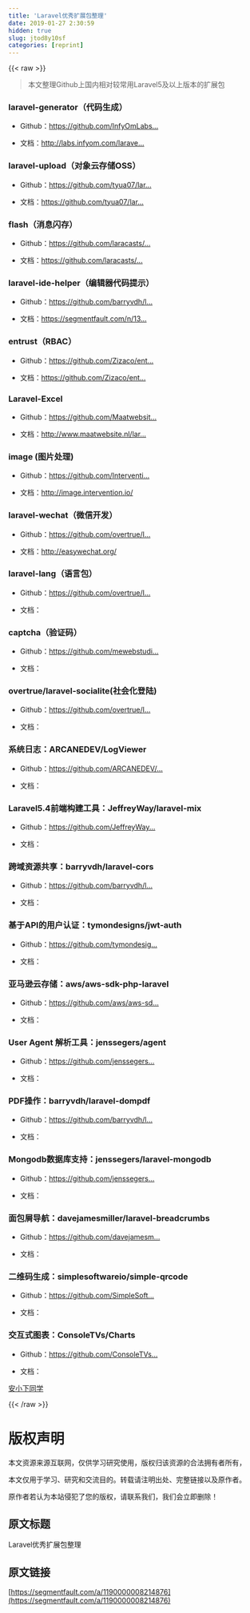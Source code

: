 ```yaml
---
title: 'Laravel优秀扩展包整理' 
date: 2019-01-27 2:30:59
hidden: true
slug: jtod8y10sf
categories: [reprint]
---
```


{{< raw >}}

                    
<blockquote><p>本文整理Github上国内相对较常用Laravel5及以上版本的扩展包</p></blockquote>
<h3 id="articleHeader0">laravel-generator（代码生成）</h3>
<ul>
<li><p>Github：<a href="https://github.com/InfyOmLabs/laravel-generator/" rel="nofollow noreferrer" target="_blank">https://github.com/InfyOmLabs...</a></p></li>
<li><p>文档：<a href="http://labs.infyom.com/laravelgenerator" rel="nofollow noreferrer" target="_blank">http://labs.infyom.com/larave...</a></p></li>
</ul>
<h3 id="articleHeader1">laravel-upload（对象云存储OSS）</h3>
<ul>
<li><p>Github：<a href="https://github.com/tyua07/laravel-upload" rel="nofollow noreferrer" target="_blank">https://github.com/tyua07/lar...</a></p></li>
<li><p>文档：<a href="https://github.com/tyua07/laravel-upload/blob/master/README.md" rel="nofollow noreferrer" target="_blank">https://github.com/tyua07/lar...</a></p></li>
</ul>
<h3 id="articleHeader2">flash（消息闪存）</h3>
<ul>
<li><p>Github：<a href="https://github.com/laracasts/flash" rel="nofollow noreferrer" target="_blank">https://github.com/laracasts/...</a></p></li>
<li><p>文档：<a href="https://github.com/laracasts/flash/blob/master/readme.md" rel="nofollow noreferrer" target="_blank">https://github.com/laracasts/...</a></p></li>
</ul>
<h3 id="articleHeader3">laravel-ide-helper（编辑器代码提示）</h3>
<ul>
<li><p>Github：<a href="https://github.com/barryvdh/laravel-ide-helper" rel="nofollow noreferrer" target="_blank">https://github.com/barryvdh/l...</a></p></li>
<li><p>文档：<a href="https://segmentfault.com/n/1330000007626456">https://segmentfault.com/n/13...</a></p></li>
</ul>
<h3 id="articleHeader4">entrust（RBAC）</h3>
<ul>
<li><p>Github：<a href="https://github.com/Zizaco/entrust" rel="nofollow noreferrer" target="_blank">https://github.com/Zizaco/ent...</a></p></li>
<li><p>文档：<a href="https://github.com/Zizaco/entrust/blob/master/README.md" rel="nofollow noreferrer" target="_blank">https://github.com/Zizaco/ent...</a></p></li>
</ul>
<h3 id="articleHeader5">Laravel-Excel</h3>
<ul>
<li><p>Github：<a href="https://github.com/Maatwebsite/Laravel-Excel" rel="nofollow noreferrer" target="_blank">https://github.com/Maatwebsit...</a></p></li>
<li><p>文档：<a href="http://www.maatwebsite.nl/laravel-excel/docs" rel="nofollow noreferrer" target="_blank">http://www.maatwebsite.nl/lar...</a></p></li>
</ul>
<h3 id="articleHeader6">image (图片处理)</h3>
<ul>
<li><p>Github：<a href="https://github.com/Intervention/image" rel="nofollow noreferrer" target="_blank">https://github.com/Interventi...</a></p></li>
<li><p>文档：<a href="http://image.intervention.io/" rel="nofollow noreferrer" target="_blank">http://image.intervention.io/</a></p></li>
</ul>
<h3 id="articleHeader7">laravel-wechat（微信开发）</h3>
<ul>
<li><p>Github：<a href="https://github.com/overtrue/laravel-wechat" rel="nofollow noreferrer" target="_blank">https://github.com/overtrue/l...</a></p></li>
<li><p>文档：<a href="http://easywechat.org/" rel="nofollow noreferrer" target="_blank">http://easywechat.org/</a></p></li>
</ul>
<h3 id="articleHeader8">laravel-lang（语言包）</h3>
<ul>
<li><p>Github：<a href="https://github.com/overtrue/laravel-lang" rel="nofollow noreferrer" target="_blank">https://github.com/overtrue/l...</a></p></li>
<li><p>文档：</p></li>
</ul>
<h3 id="articleHeader9">captcha（验证码）</h3>
<ul>
<li><p>Github：<a href="https://github.com/mewebstudio/captcha" rel="nofollow noreferrer" target="_blank">https://github.com/mewebstudi...</a></p></li>
<li><p>文档：</p></li>
</ul>
<h3 id="articleHeader10">overtrue/laravel-socialite(社会化登陆)</h3>
<ul>
<li><p>Github：<a href="https://github.com/overtrue/laravel-socialite" rel="nofollow noreferrer" target="_blank">https://github.com/overtrue/l...</a></p></li>
<li><p>文档：</p></li>
</ul>
<h3 id="articleHeader11">系统日志：ARCANEDEV/LogViewer</h3>
<ul>
<li><p>Github：<a href="https://github.com/ARCANEDEV/LogViewer" rel="nofollow noreferrer" target="_blank">https://github.com/ARCANEDEV/...</a></p></li>
<li><p>文档：</p></li>
</ul>
<h3 id="articleHeader12">Laravel5.4前端构建工具：JeffreyWay/laravel-mix</h3>
<ul>
<li><p>Github：<a href="https://github.com/JeffreyWay/laravel-mix" rel="nofollow noreferrer" target="_blank">https://github.com/JeffreyWay...</a></p></li>
<li><p>文档：</p></li>
</ul>
<h3 id="articleHeader13">跨域资源共享：barryvdh/laravel-cors</h3>
<ul>
<li><p>Github：<a href="https://github.com/barryvdh/laravel-cors/" rel="nofollow noreferrer" target="_blank">https://github.com/barryvdh/l...</a></p></li>
<li><p>文档：</p></li>
</ul>
<h3 id="articleHeader14">基于API的用户认证：tymondesigns/jwt-auth</h3>
<ul>
<li><p>Github：<a href="https://github.com/tymondesigns/jwt-auth/" rel="nofollow noreferrer" target="_blank">https://github.com/tymondesig...</a></p></li>
<li><p>文档：</p></li>
</ul>
<h3 id="articleHeader15">亚马逊云存储：aws/aws-sdk-php-laravel</h3>
<ul>
<li><p>Github：<a href="https://github.com/aws/aws-sdk-php-laravel/" rel="nofollow noreferrer" target="_blank">https://github.com/aws/aws-sd...</a></p></li>
<li><p>文档：</p></li>
</ul>
<h3 id="articleHeader16">User Agent 解析工具：jenssegers/agent</h3>
<ul>
<li><p>Github：<a href="https://github.com/jenssegers/agent/" rel="nofollow noreferrer" target="_blank">https://github.com/jenssegers...</a></p></li>
<li><p>文档：</p></li>
</ul>
<h3 id="articleHeader17">PDF操作：barryvdh/laravel-dompdf</h3>
<ul>
<li><p>Github：<a href="https://github.com/barryvdh/laravel-dompdf/" rel="nofollow noreferrer" target="_blank">https://github.com/barryvdh/l...</a></p></li>
<li><p>文档：</p></li>
</ul>
<h3 id="articleHeader18">Mongodb数据库支持：jenssegers/laravel-mongodb</h3>
<ul>
<li><p>Github：<a href="https://github.com/jenssegers/laravel-mongodb/" rel="nofollow noreferrer" target="_blank">https://github.com/jenssegers...</a></p></li>
<li><p>文档：</p></li>
</ul>
<h3 id="articleHeader19">面包屑导航：davejamesmiller/laravel-breadcrumbs</h3>
<ul>
<li><p>Github：<a href="https://github.com/davejamesmiller/laravel-breadcrumbs/" rel="nofollow noreferrer" target="_blank">https://github.com/davejamesm...</a></p></li>
<li><p>文档：</p></li>
</ul>
<h3 id="articleHeader20">二维码生成：simplesoftwareio/simple-qrcode</h3>
<ul>
<li><p>Github：<a href="https://github.com/SimpleSoftwareIO/simple-qrcode/" rel="nofollow noreferrer" target="_blank">https://github.com/SimpleSoft...</a></p></li>
<li><p>文档：</p></li>
</ul>
<h3 id="articleHeader21">交互式图表：ConsoleTVs/Charts</h3>
<ul>
<li><p>Github：<a href="https://github.com/ConsoleTVs/Charts" rel="nofollow noreferrer" target="_blank">https://github.com/ConsoleTVs...</a></p></li>
<li><p>文档：</p></li>
</ul>
<p><a href="http://www.linganmin.cn/" rel="nofollow noreferrer" target="_blank">安小下同学</a></p>

                
{{< /raw >}}

# 版权声明
本文资源来源互联网，仅供学习研究使用，版权归该资源的合法拥有者所有，

本文仅用于学习、研究和交流目的。转载请注明出处、完整链接以及原作者。

原作者若认为本站侵犯了您的版权，请联系我们，我们会立即删除！

## 原文标题
Laravel优秀扩展包整理

## 原文链接
[https://segmentfault.com/a/1190000008214876](https://segmentfault.com/a/1190000008214876)

